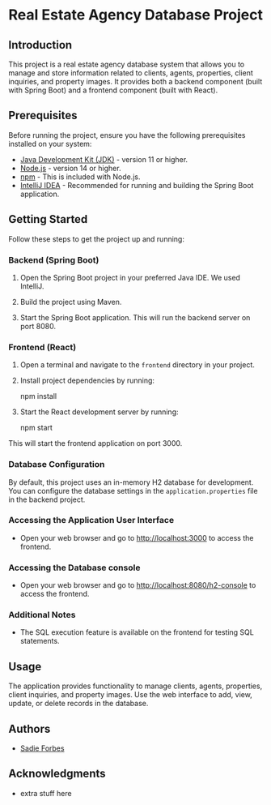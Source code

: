 # Real Estate Agency Database Project

## Introduction

This project is a real estate agency database system that allows you to manage and store information related to clients, agents, properties, client inquiries, and property images. It provides both a backend component (built with Spring Boot) and a frontend component (built with React).

## Prerequisites

Before running the project, ensure you have the following prerequisites installed on your system:

- [Java Development Kit (JDK)](https://www.oracle.com/java/technologies/javase-downloads.html) - version 11 or higher.
- [Node.js](https://nodejs.org/) - version 14 or higher.
- [npm](https://www.npmjs.com/) - This is included with Node.js.
- [IntelliJ IDEA](https://www.jetbrains.com/idea/download/) - Recommended for running and building the Spring Boot application.

## Getting Started

Follow these steps to get the project up and running:

### Backend (Spring Boot)

1. Open the Spring Boot project in your preferred Java IDE. We used IntelliJ.

2. Build the project using Maven.

3. Start the Spring Boot application. This will run the backend server on port 8080.

### Frontend (React)

1. Open a terminal and navigate to the `frontend` directory in your project.

2. Install project dependencies by running:
    
    npm install

3. Start the React development server by running:

    npm start

This will start the frontend application on port 3000.

### Database Configuration

By default, this project uses an in-memory H2 database for development. You can configure the database settings in the `application.properties` file in the backend project.

### Accessing the Application User Interface

- Open your web browser and go to [http://localhost:3000](http://localhost:3000) to access the frontend.


### Accessing the Database console

- Open your web browser and go to [http://localhost:8080/h2-console](http://localhost:8080/h2-console) to access the frontend.

### Additional Notes

- The SQL execution feature is available on the frontend for testing SQL statements. 

## Usage

The application provides functionality to manage clients, agents, properties, client inquiries, and property images. Use the web interface to add, view, update, or delete records in the database.

## Authors

- [Sadie Forbes](https://github.com/sadief630)

## Acknowledgments

- extra stuff here

